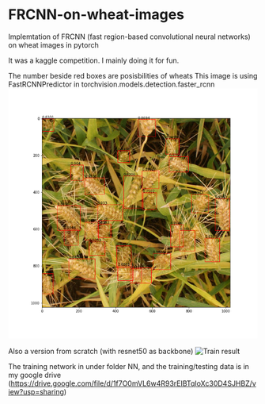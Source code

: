 # FRCNN-on-wheat-images

Implemtation of FRCNN (fast region-based convolutional neural networks) on wheat images in pytorch

It was a kaggle competition. I mainly doing it for fun. 

The number beside red boxes are posisbilities of wheats
This image is using FastRCNNPredictor in torchvision.models.detection.faster_rcnn 
![Train result](https://github.com/ShangChunLin/FRCNN-on-wheat-images/blob/main/FRCNN.png)

Also a version from scratch (with resnet50 as backbone)
![Train result](tba)


The training network in under folder NN, and the training/testing data is in my google drive (https://drive.google.com/file/d/1f7O0mVL6w4R93rEIBTqIoXc30D4SJHBZ/view?usp=sharing)
